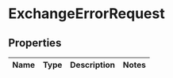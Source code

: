 
# ExchangeErrorRequest

## Properties
Name | Type | Description | Notes
------------ | ------------- | ------------- | -------------



